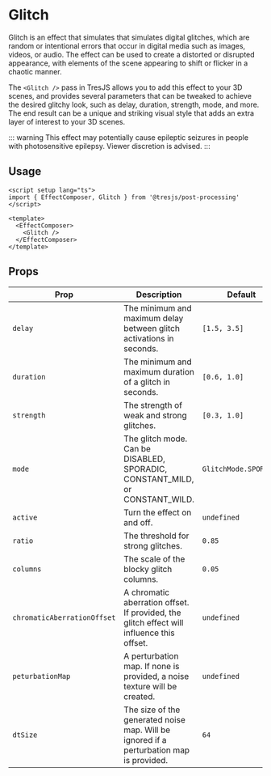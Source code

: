 # Glitch

<ClientOnly>
<GlitchDemo class="demo-scene"  />
</ClientOnly>

Glitch is an effect that simulates that simulates digital glitches, which are random or intentional errors that occur in digital media such as images, videos, or audio. The effect can be used to create a distorted or disrupted appearance, with elements of the scene appearing to shift or flicker in a chaotic manner.

The `<Glitch />` pass in TresJS allows you to add this effect to your 3D scenes, and provides several parameters that can be tweaked to achieve the desired glitchy look, such as delay, duration, strength, mode, and more. The end result can be a unique and striking visual style that adds an extra layer of interest to your 3D scenes.

::: warning
This effect may potentially cause epileptic seizures in people with photosensitive epilepsy. Viewer discretion is advised.
:::

## Usage

```vue
<script setup lang="ts">
import { EffectComposer, Glitch } from '@tresjs/post-processing'
</script>

<template>
  <EffectComposer>
    <Glitch />
  </EffectComposer>
</template>
```

## Props

| Prop                        | Description                                                                               | Default               |
| --------------------------- | ----------------------------------------------------------------------------------------- | --------------------- |
| `delay`                     | The minimum and maximum delay between glitch activations in seconds.                      | `[1.5, 3.5]`          |
| `duration`                  | The minimum and maximum duration of a glitch in seconds.                                  | `[0.6, 1.0]`          |
| `strength`                  | The strength of weak and strong glitches.                                                 | `[0.3, 1.0]`          |
| `mode`                      | The glitch mode. Can be DISABLED, SPORADIC, CONSTANT_MILD, or CONSTANT_WILD.              | `GlitchMode.SPORADIC` |
| `active`                    | Turn the effect on and off.                                                               | `undefined`           |
| `ratio`                     | The threshold for strong glitches.                                                        | `0.85`                |
| `columns`                   | The scale of the blocky glitch columns.                                                   | `0.05`                |
| `chromaticAberrationOffset` | A chromatic aberration offset. If provided, the glitch effect will influence this offset. | `undefined`           |
| `peturbationMap`            | A perturbation map. If none is provided, a noise texture will be created.                 | `undefined`           |
| `dtSize`                    | The size of the generated noise map. Will be ignored if a perturbation map is provided.   | `64`                  |
